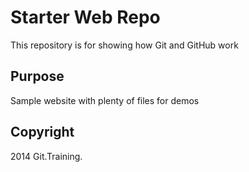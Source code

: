 # Starter Web Repo

This repository is for showing how Git and GitHub work

## Purpose

Sample website with plenty of files for demos


## Copyright

2014 Git.Training.

